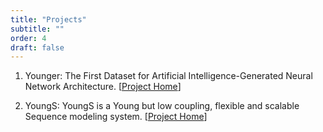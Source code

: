 ```yaml
---
title: "Projects"
subtitle: ""
order: 4
draft: false
---
```


1. Younger: The First Dataset for Artificial Intelligence-Generated Neural Network Architecture. [[Project Home](https://datasets.yangs.cloud/)]

2. YoungS: YoungS is a Young but low coupling, flexible and scalable Sequence modeling system. [[Project Home](https://github.com/Jason-Young-AI/YoungS)]
